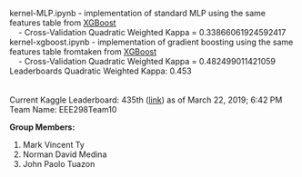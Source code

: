 kernel-MLP.ipynb - implementation of standard MLP using the same features table from <a href='https://www.kaggle.com/ranjoranjan/single-xgboost-model'>XGBoost</a></br>
&nbsp;&nbsp;&nbsp;&nbsp;- Cross-Validation Quadratic Weighted Kappa =  0.33866061924592417</br>
kernel-xgboost.ipynb - implementation of gradient boosting using the same features table fromtaken from <a href='https://www.kaggle.com/ranjoranjan/single-xgboost-model'>XGBoost</a> </br>
&nbsp;&nbsp;&nbsp;&nbsp;- Cross-Validation Quadratic Weighted Kappa =  0.482499011421059</br>
Leaderboards Quadratic Weighted Kappa: 0.453</br></br></br>
Current Kaggle Leaderboard: 435th (<a href='https://www.kaggle.com/c/petfinder-adoption-prediction/leaderboard'>link</a>) as of March 22, 2019; 6:42 PM</br>
Team Name: EEE298Team10

<strong>Group Members:</strong></br>
1. Mark Vincent Ty</br>
2. Norman David Medina</br>
3. John Paolo Tuazon</br>
